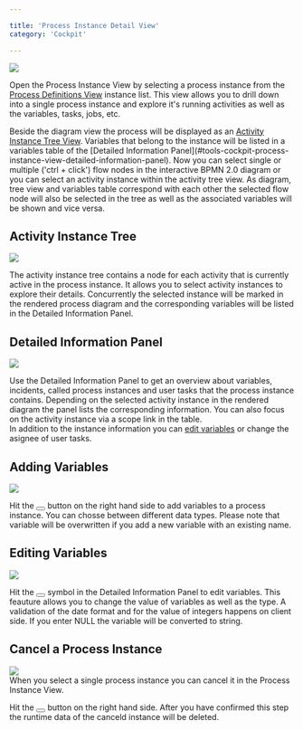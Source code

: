 ```yaml
---

title: 'Process Instance Detail View'
category: 'Cockpit'

---
```


<div class="row">
  <div class="col-xs-6 col-sm-6 col-md-3">
    <img data-img-thumb src="ref:asset:/assets/img/implementation-cockpit/cockpit-process-instances-view.png" />
  </div>
  <div class="col-xs-6 col-sm-6 col-md-9">
    <p>Open the Process Instance View by selecting a process instance from the <a href="ref:#cockpit-process-definitions-view">Process Definitions View</a> instance list. This view allows you to drill down into a single process instance and explore it's running activities as well as the variables, tasks, jobs, etc.</p>
    <p>Beside the diagram view the process will be displayed as an <a href="ref:#cockpit-process-instance-detail-view-activity-instance-tree">Activity Instance Tree View</a>. Variables that belong to the instance will be listed in a variables table of the [Detailed Information Panel](#tools-cockpit-process-instance-view-detailed-information-panel). Now you can select single or multiple ('ctrl + click') flow nodes in the interactive BPMN 2.0 diagram or you can select an activity instance within the activity tree view. As diagram, tree view and variables table correspond with each other the selected flow node will also be selected in the tree as well as the associated variables will be shown and vice versa.</p>
  </div>
</div>

## Activity Instance Tree

<div class="row">
  <div class="col-xs-6 col-sm-6 col-md-3">
    <img data-img-thumb src="ref:asset:/assets/img/implementation-cockpit/cockpit-activity-instance-tree-view.png" />
  </div>
  <div class="col-xs-6 col-sm-6 col-md-9">
    <p>The activity instance tree contains a node for each activity that is currently active in the process instance. It allows you to select activity instances to explore their details. Concurrently the selected instance will be marked in the rendered process diagram and the corresponding variables will be listed in the Detailed Information Panel.</p>
  </div>
</div>

## Detailed Information Panel

<div class="row">
  <div class="col-xs-6 col-sm-6 col-md-3">
    <img data-img-thumb src="ref:asset:/assets/img/implementation-cockpit/cockpit-detailed-information-view.png" />
  </div>
  <div class="col-xs-6 col-sm-6 col-md-9">
    <p>Use the Detailed Information Panel to get an overview about variables, incidents, called process instances and user tasks that the process instance contains. Depending on the selected activity instance in the rendered diagram the panel lists the corresponding information. You can also focus on the activity instance via a scope link in the table.<br>
    In addition to the instance information you can <a href="ref:#cockpit-process-instance-detail-view-editing-variables">edit variables</a> or change the asignee of user tasks.</p>
  </div>
</div>

## Adding Variables

<div class="row">
  <div class="col-xs-6 col-sm-6 col-md-3">
    <img data-img-thumb src="ref:asset:/assets/img/implementation-cockpit/cockpit-add-variables.png" />
  </div>
  <div class="col-xs-6 col-sm-6 col-md-9">
    <p>Hit the <button class="btn btn-xs dropdown-toggle"><i class="glyphicon glyphicon-plus"></i> </button> button on the right hand side to add variables to a process instance. You can chosse between different data types. Please note that variable will be overwritten if you add a new variable with an existing name.</p>
  </div>
</div>

## Editing Variables

<div class="row">
  <div class="col-xs-6 col-sm-6 col-md-3">
    <img data-img-thumb src="ref:asset:/assets/img/implementation-cockpit/cockpit-edit-variables.png" />
  </div>
  <div class="col-xs-6 col-sm-6 col-md-9">
    <p>Hit the <button class="btn btn-xs dropdown-toggle"><i class="glyphicon glyphicon-pencil"></i> </button> symbol in the Detailed Information Panel to edit variables. This feauture allows you to change the value of variables as well as the type. A validation of the date format and for the value of integers happens on client side. If you enter NULL the variable will be converted to string.</p>
  </div>
</div>

## Cancel a Process Instance

<div class="row">
  <div class="col-xs-6 col-sm-6 col-md-3">
    <img data-img-thumb src="ref:asset:/assets/img/implementation-cockpit/cockpit-cancel-process-instance.png" />
  </div>
  <div class="col-xs-6 col-sm-6 col-md-9">
    When you select a single process instance you can cancel it in the Process Instance View. <p>Hit the <button class="btn btn-xs dropdown-toggle"><i class="glyphicon glyphicon-remove-circle"></i> </button> button on the right hand side. After you have confirmed this step the runtime data of the canceld instance will be deleted.
  </div>
</div>
